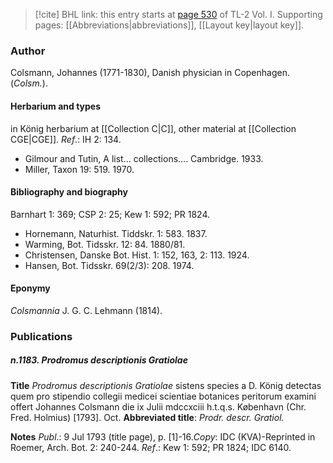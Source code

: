 > [!cite] BHL link: this entry starts at [page 530](https://www.biodiversitylibrary.org/item/103414#page/578/mode/1up) of TL-2 Vol. I.
> Supporting pages: [[Abbreviations|abbreviations]], [[Layout key|layout key]].

### Author

Colsmann, Johannes (1771-1830), Danish physician in Copenhagen. (*Colsm.*).

#### Herbarium and types

in König herbarium at [[Collection C|C]], other material at [[Collection CGE|CGE]].
*Ref*.: IH 2: 134.
- Gilmour and Tutin, A list... collections.... Cambridge. 1933.
- Miller, Taxon 19: 519. 1970.

#### Bibliography and biography

Barnhart 1: 369; CSP 2: 25; Kew 1: 592; PR 1824.
- Hornemann, Naturhist. Tiddskr. 1: 583. 1837.
- Warming, Bot. Tidsskr. 12: 84. 1880/81.
- Christensen, Danske Bot. Hist. 1: 152, 163, 2: 113. 1924.
- Hansen, Bot. Tidsskr. 69(2/3): 208. 1974.

#### Eponymy

*Colsmannia* J. G. C. Lehmann (1814).

### Publications

##### n.1183. Prodromus descriptionis Gratiolae

**Title**
*Prodromus descriptionis Gratiolae* sistens species a D. König detectas quem pro stipendio collegii medicei scientiae botanices peritorum examini offert Johannes Colsmann die ix Julii mdccxciii h.t.q.s. København (Chr. Fred. Holmius) \[1793\]. Oct.
**Abbreviated title**: *Prodr. descr. Gratiol.*

**Notes**
*Publ*.: 9 Jul 1793 (title page), p. \[1\]-16.*Copy*: IDC (KVA)-Reprinted in Roemer, Arch. Bot. 2: 240-244.
*Ref*.: Kew 1: 592; PR 1824; IDC 6140.

